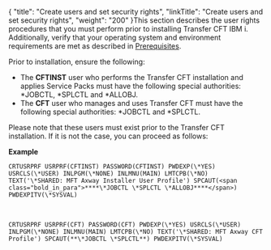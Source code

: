 {
    "title": "Create users and set security rights",
    "linkTitle": "Create users and set security rights",
    "weight": "200"
}This section describes the user rights procedures that you must perform prior to installing Transfer CFT IBM i. Additionally, verify that your operating system and environment requirements are met as described in <a href="../" class="MCXref xref">Prerequisites</a>.

Prior to installation, ensure the following:

- The **CFTINST** user who performs the Transfer CFT installation and applies Service Packs must have the following special authorities: \*JOBCTL, \*SPLCTL and \*ALLOBJ.
- The **CFT** user who manages and uses Transfer CFT must have the following special authorities: \*JOBCTL and \*SPLCTL.

Please note that these users must exist prior to the Transfer CFT installation. If it is not the case, you can proceed as follows:

****Example****

```
CRTUSRPRF USRPRF(CFTINST) PASSWORD(CFTINST) PWDEXP(\*YES) USRCLS(\*USER) INLPGM(\*NONE) INLMNU(MAIN) LMTCPB(\*NO) TEXT('\*SHARED: MFT Axway Installer User Profile') SPCAUT(<span class="bold_in_para">****\*JOBCTL \*SPLCTL \*ALLOBJ****</span>) PWDEXPITV(\*SYSVAL)
```

 

```
CRTUSRPRF USRPRF(CFT) PASSWORD(CFT) PWDEXP(\*YES) USRCLS(\*USER) INLPGM(\*NONE) INLMNU(MAIN) LMTCPB(\*NO) TEXT('\*SHARED: MFT Axway CFT Profile') SPCAUT(**\*JOBCTL \*SPLCTL**) PWDEXPITV(\*SYSVAL)
```
